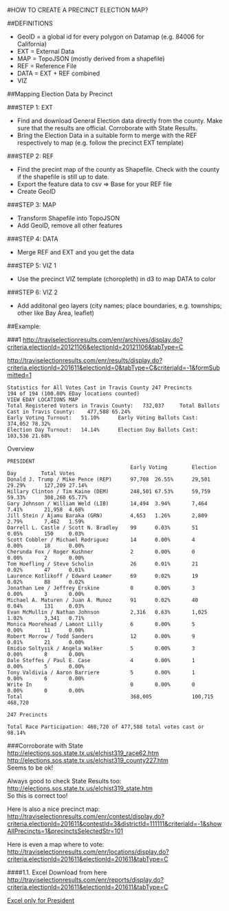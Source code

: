 #HOW TO CREATE A PRECINCT ELECTION MAP?

##DEFINITIONS
- GeoID = a global id for every polygon on Datamap (e.g. 84006 for California)
- EXT = External Data
- MAP = TopoJSON (mostly derived from a shapefile)
- REF = Reference File
- DATA = EXT + REF combined
- VIZ

##Mapping Election Data by Precinct

###STEP 1: EXT
- Find and download General Election data directly from the county. Make sure that the results are official. Corroborate with State Results.
- Bring the Election Data in a suitable form to merge with the REF respectively to map (e.g. follow the precinct EXT template)

###STEP 2: REF
- Find the precint map of the county as Shapefile. Check with the county if the shapefile is still up to date.
- Export the feature data to csv => Base for your REF file
- Create GeoID

###STEP 3: MAP
- Transform Shapefile into TopoJSON
- Add GeoID, remove all other features

###STEP 4: DATA
- Merge REF and EXT and you get the data

###STEP 5: VIZ 1
- Use the precinct VIZ template (choropleth) in d3 to map DATA to color

###STEP 6: VIZ 2
- Add additonal geo layers (city names;  place boundaries, e.g. townships; other like Bay Area, leaflet)



##Example:

###1
http://traviselectionresults.com/enr/archives/display.do?criteria.electionId=20121106&electionId=20121106&tabType=C

http://traviselectionresults.com/enr/results/display.do?criteria.electionId=201611&electionId=0&tabType=C&criteriaId=-1&formSubmitted=1
```
Statistics for All Votes Cast in Travis County 247 Precincts	
194 of 194 (100.00% EDay locations counted)
VIEW EDAY LOCATIONS MAP
Total Registered Voters in Travis County:	732,037	 	Total Ballots Cast in Travis County:	477,588	65.24%
Early Voting Turnout:	51.10%	 	Early Voting Ballots Cast:	374,052	78.32%
Election Day Turnout:	14.14%	 	Election Day Ballots Cast:	103,536	21.68%
```
Overview
```
PRESIDENT
 										Early Voting	 	Election Day	 	Total Votes
Donald J. Trump / Mike Pence (REP)		97,708	26.55%	 	29,501	29.29%	 	127,209	27.14%
Hillary Clinton / Tim Kaine (DEM)		248,501	67.53%	 	59,759	59.33%	 	308,260	65.77%
Gary Johnson / William Weld (LIB)		14,494	3.94%	 	7,464	7.41%	 	21,958	4.68%
Jill Stein / Ajamu Baraka (GRN)			4,653	1.26%	 	2,809	2.79%	 	7,462	1.59%
Darrell L. Castle / Scott N. Bradley	99		0.03%	 	51		0.05%	 	150		0.03%
Scott Cobbler / Michael Rodriguez		14		0.00%	 	4		0.00%	 	18		0.00%
Cherunda Fox / Roger Kushner			2		0.00%	 	0		0.00%	 	2		0.00%
Tom Hoefling / Steve Scholin			26		0.01%	 	21		0.02%	 	47		0.01%
Laurence Kotlikoff / Edward Leamer		69		0.02%	 	19		0.02%	 	88		0.02%
Jonathan Lee / Jeffrey Erskine			0		0.00%	 	3		0.00%	 	3		0.00%
Michael A. Maturen / Juan A. Munoz		91		0.02%	 	40		0.04%	 	131		0.03%
Evan McMullin / Nathan Johnson			2,316	0.63%	 	1,025	1.02%	 	3,341	0.71%
Monica Moorehead / Lamont Lilly	      	6		0.00%	 	5		0.00%	 	11		0.00%
Robert Morrow / Todd Sanders			12		0.00%	 	9		0.01%	 	21		0.00%
Emidio Soltysik / Angela Walker			5		0.00%	 	3		0.00%	 	8		0.00%
Dale Steffes / Paul E. Case				4		0.00%	 	1		0.00%	 	5		0.00%
Tony Valdivia / Aaron Barriere			5		0.00%	 	1		0.00%	 	6		0.00%
Write In								0		0.00%	 	0		0.00%	 	0		0.00%
Total									368,005	 	 		100,715	 	 		468,720	 
   	 
247 Precincts
   	
Total Race Participation: 468,720 of 477,588 total votes cast or 98.14%
```
###Corroborate with State 
http://elections.sos.state.tx.us/elchist319_race62.htm          
http://elections.sos.state.tx.us/elchist319_county227.htm         
Seems to be ok!        

Always good to check State Results too:        
http://elections.sos.state.tx.us/elchist319_state.htm          
So this is correct too!


Here is also a nice precinct map:            
http://traviselectionresults.com/enr/contest/display.do?criteria.electionId=201611&contestId=3&districtId=111111&criteriaId=-1&showAllPrecincts=1&precinctsSelectedStr=101              

Here is even a map where to vote:            
http://traviselectionresults.com/enr/locations/display.do?criteria.electionId=201611&electionId=201611&tabType=C         


####1.1. Excel Download from here
http://traviselectionresults.com/enr/reports/display.do?criteria.electionId=201611&electionId=201611&tabType=C

[Excel only for President](TravisCountyElections_canvass_201611-140--2100195909.xls)



